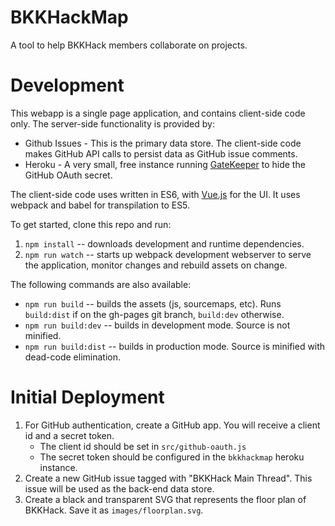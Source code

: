 # BKKHackMap

A tool to help BKKHack members collaborate on projects.

# Development

This webapp is a single page application, and contains client-side code only. The server-side functionality is provided by:

- Github Issues - This is the primary data store. The client-side code makes GitHub API calls to persist data as GitHub issue comments.
- Heroku - A very small, free instance running [GateKeeper](https://github.com/prose/gatekeeper) to hide the GitHub OAuth secret.

The client-side code uses written in ES6, with [Vue.js](https://vuejs.org/) for the UI. It uses webpack and babel for transpilation to ES5.

To get started, clone this repo and run:

1. `npm install` -- downloads development and runtime dependencies.
2. `npm run watch` -- starts up webpack development webserver to serve the application, monitor changes and rebuild assets on change.

The following commands are also available:

- `npm run build` -- builds the assets (js, sourcemaps, etc). Runs `build:dist` if on the gh-pages git branch, `build:dev` otherwise.
- `npm run build:dev` -- builds in development mode. Source is not minified.
- `npm run build:dist` -- builds in production mode. Source is minified with dead-code elimination.

# Initial Deployment

1. For GitHub authentication, create a GitHub app. You will receive a client id and a secret token.
    - The client id should be set in `src/github-oauth.js`
    - The secret token should be configured in the `bkkhackmap` heroku instance.
2. Create a new GitHub issue tagged with "BKKHack Main Thread". This issue will be used as the back-end data store.
3. Create a black and transparent SVG that represents the floor plan of BKKHack. Save it as `images/floorplan.svg`.
